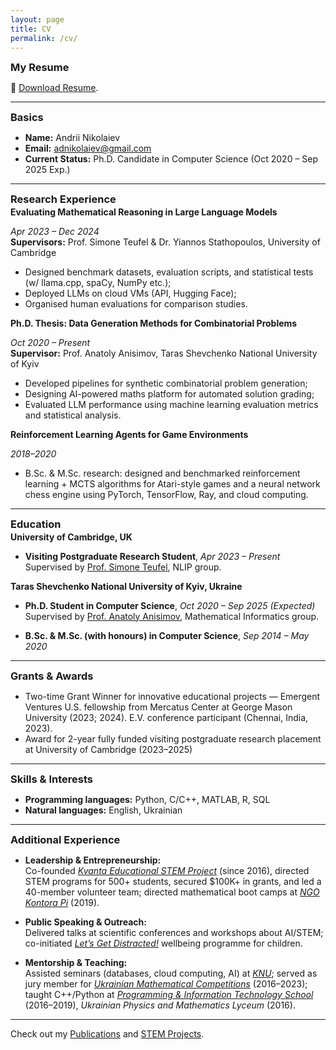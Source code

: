 ```yaml
---
layout: page
title: CV
permalink: /cv/
---
```


<link rel="stylesheet" href="{{ '/assets/css/custom.css' | relative_url }}">

<style>
    h3, h4 {
    margin-top: 0.1em !important;
    margin-bottom: 0.1em !important;
    }

    p {
        margin-bottom: 0.1em !important;
    }
</style>

### My Resume

🔗 [Download Resume](https://drive.google.com/file/d/18pMB6NeitQo6tkjREOafO4ElGAn1hCGv/view?usp=drive_link).

---

### Basics
- **Name:** Andrii Nikolaiev
- **Email:** [adnikolaiev@gmail.com](mailto:adnikolaiev@gmail.com)
- **Current Status:** Ph.D. Candidate in Computer Science (Oct 2020 – Sep 2025 Exp.)

---

### Research Experience

#### Evaluating Mathematical Reasoning in Large Language Models
_Apr 2023 – Dec 2024_  
**Supervisors:** Prof. Simone Teufel & Dr. Yiannos Stathopoulos, University of Cambridge
- Designed benchmark datasets, evaluation scripts, and statistical tests (w/ llama.cpp, spaCy, NumPy etc.);
- Deployed LLMs on cloud VMs (API, Hugging Face);
- Organised human evaluations for comparison studies.

#### Ph.D. Thesis: Data Generation Methods for Combinatorial Problems
_Oct 2020 – Present_  
**Supervisor:** Prof. Anatoly Anisimov, Taras Shevchenko National University of Kyiv
- Developed pipelines for synthetic combinatorial problem generation;
- Designing AI-powered maths platform for automated solution grading;
- Evaluated LLM performance using machine learning evaluation metrics and statistical analysis.

#### Reinforcement Learning Agents for Game Environments
_2018–2020_
- B.Sc. & M.Sc. research: designed and benchmarked reinforcement learning + MCTS algorithms for Atari-style games and a neural network chess engine using PyTorch, TensorFlow, Ray, and cloud computing.

---

### Education

#### University of Cambridge, UK
- **Visiting Postgraduate Research Student**, _Apr 2023 – Present_  
  Supervised by [Prof. Simone Teufel](https://www.cl.cam.ac.uk/~sht25/), NLIP group.

#### Taras Shevchenko National University of Kyiv, Ukraine
- **Ph.D. Student in Computer Science**, _Oct 2020 – Sep 2025 (Expected)_  
  Supervised by [Prof. Anatoly Anisimov](https://dblp.org/pid/72/5294.html), Mathematical Informatics group.

- **B.Sc. & M.Sc. (with honours) in Computer Science**, _Sep 2014 – May 2020_

---

### Grants & Awards

- Two-time Grant Winner for innovative educational projects — Emergent Ventures U.S. fellowship from Mercatus Center at George Mason University (2023; 2024). E.V. conference participant (Chennai, India, 2023).
- Award for 2-year fully funded visiting postgraduate research placement at University of Cambridge (2023–2025)

---

### Skills & Interests

- **Programming languages:** Python, C/C++, MATLAB, R, SQL
- **Natural languages:** English, Ukrainian

---

### Additional Experience

- **Leadership & Entrepreneurship:**  
  Co-founded [_Kvanta Educational STEM Project_](https://kvanta.xyz) (since 2016), directed STEM programs for 500+ students, secured $100K+ in grants, and led a 40-member volunteer team; directed mathematical boot camps at [_NGO Kontora Pi_](https://kontorapi.com.ua/en/) (2019).

- **Public Speaking & Outreach:**  
  Delivered talks at scientific conferences and workshops about AI/STEM; co-initiated [_Let’s Get Distracted!_](https://lets-get-distracted.kvanta.xyz/) wellbeing programme for children.

- **Mentorship & Teaching:**  
  Assisted seminars (databases, cloud computing, AI) at [_KNU_](https://knu.ua/en/); served as jury member for [_Ukrainian Mathematical Competitions_](https://matholymp.com.ua/) (2016–2023); taught C++/Python at [_Programming & Information Technology School_](https://pit.org.ua/) (2016–2019), _Ukrainian Physics and Mathematics Lyceum_ (2016).

---

Check out my [Publications](/publications) and [STEM Projects](/stem-projects).